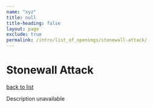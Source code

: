 ```yaml
---
name: "xyz"
title: null
title-heading: false
layout: page
exclude: true
permalink: /intro/list_of_openings/stonewall-attack/
---
```


# Stonewall Attack

[back to list](../../list_of_openings)

Description unavailable